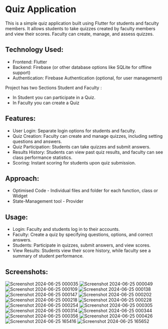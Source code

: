 # Quiz Application
This is a simple quiz application built using Flutter for students and faculty members. It allows students to take quizzes created by faculty members and view their scores. Faculty can create, manage, and assess quizzes.

## Technology Used:
- Frontend: Flutter
- Backend: Firebase (or other database options like SQLite for offline support)
- Authentication: Firebase Authentication (optional, for user management)

Project has two Sections Student and Faculty :
- In Student you can participate in a Quiz.
- In Faculty you can create a Quiz
## Features:
- User Login: Separate login options for students and faculty.
- Quiz Creation: Faculty can create and manage quizzes, including setting questions and answers.
- Quiz Participation: Students can take quizzes and submit answers.
- Results History: Students can view past quiz results, and faculty can see class performance statistics.
- Scoring: Instant scoring for students upon quiz submission.

## Approach:

- Optimised Code - Individual files and folder for each function, class or Widget
- State-Management tool - Provider
## Usage:
- Login: Faculty and students log in to their accounts.
- Faculty: Create a quiz by specifying questions, options, and correct answers.
- Students: Participate in quizzes, submit answers, and view scores.
- View Results: Students view their score history, while faculty see a summary of student performance.

## Screenshots:

![Screenshot 2024-06-25 000035](https://github.com/user-attachments/assets/71341cac-d0ce-4128-a118-ebd3295c532a)
![Screenshot 2024-06-25 000049](https://github.com/user-attachments/assets/685d2dfd-9aca-4645-9fd2-af6008c98ec7)
![Screenshot 2024-06-25 000109](https://github.com/user-attachments/assets/04fa872c-86a1-460c-86ca-132ae3c7704a)
![Screenshot 2024-06-25 000138](https://github.com/user-attachments/assets/b044a2fc-ca2e-4ee8-a444-50a6f02a6fb2)
![Screenshot 2024-06-25 000147](https://github.com/user-attachments/assets/4c0a69f2-b5af-4b26-906b-d98798e3ea6a)
![Screenshot 2024-06-25 000202](https://github.com/user-attachments/assets/ad87ac80-e070-4f92-a3b5-b09a767301b2)
![Screenshot 2024-06-25 000218](https://github.com/user-attachments/assets/38507035-03c3-4188-9293-e93f0494c6a5)
![Screenshot 2024-06-25 000228](https://github.com/user-attachments/assets/5e4376ca-405f-49e2-a0ac-caab4c0c3fd8)
![Screenshot 2024-06-25 000254](https://github.com/user-attachments/assets/67eaf1f4-1bae-499a-91e0-2c9a2b145c8d)
![Screenshot 2024-06-25 000305](https://github.com/user-attachments/assets/98076261-b006-477a-9f00-28f34afdc8b8)
![Screenshot 2024-06-25 000314](https://github.com/user-attachments/assets/8282387c-72a4-4459-aa8b-04fd2f30e15b)
![Screenshot 2024-06-25 000344](https://github.com/user-attachments/assets/df0a15cc-1722-427e-a3b3-302c520da71a)
![Screenshot 2024-06-25 000356](https://github.com/user-attachments/assets/dd7bc1f3-5beb-4cf0-b96f-96c28ede5820)
![Screenshot 2024-06-25 000426](https://github.com/user-attachments/assets/26102359-c179-4842-a11e-16b5b6955918)
![Screenshot 2024-06-25 165416](https://github.com/user-attachments/assets/2ed68bb3-4f01-467b-a78e-3f5fe4a8686c)
![Screenshot 2024-06-25 165652](https://github.com/user-attachments/assets/6ea622f3-9d62-470f-a0fc-ec770af41a2a)

